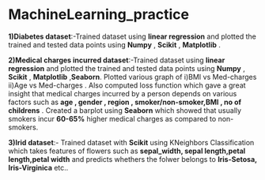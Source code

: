 # MachineLearning_practice

**1)Diabetes dataset**:-Trained dataset using **linear regression** and plotted the trained and tested data points using **Numpy** , **Scikit** , **Matplotlib** .


**2)Medical charges incurred dataset**:-Trained dataset using **linear regression** and plotted the trained and tested data points using **Numpy** , **Scikit** , **Matplotlib** ,**Seaborn**. Plotted various graph of i)BMI vs Med-charges  ii)Age vs Med-charges . Also computed loss function which gave a great insight that medical charges incurred by a person depends on various factors such as **age , gender , region , smoker/non-smoker,BMI , no of childrens** . Created a barplot using **Seaborn** which showed that usually smokers incur **60-65%** higher medical charges as compared to non-smokers.

**3)Irid dataset**:- Trained dataset with **Scikit** using KNeighbors Classification which takes features of flowers such as **sepal_width, sepal length,petal length,petal width** and predicts whethers the folwer belongs to **Iris-Setosa, Iris-Virginica** etc..
